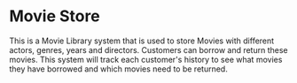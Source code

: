# Movie Store

This is a Movie Library system that is used to store Movies with different actors, genres, years and directors. Customers can borrow and return these movies. This system will track each customer's history to see what movies they have borrowed and which movies need to be returned. 
